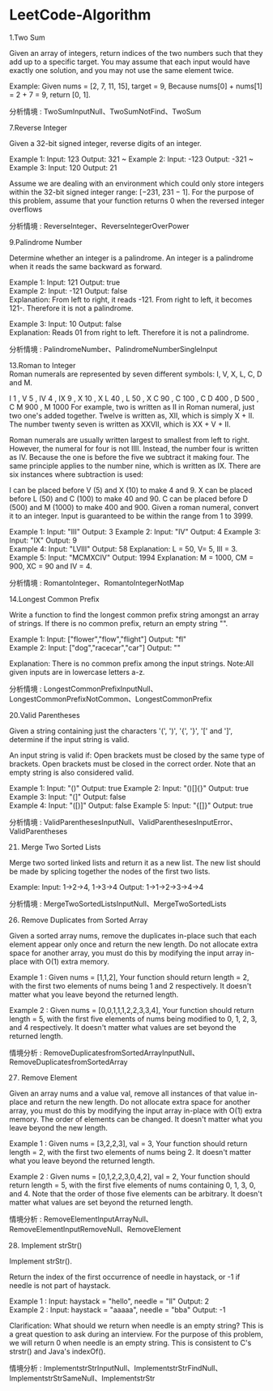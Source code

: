 # LeetCode-Algorithm
1.Two Sum</br>

Given an array of integers, return indices of the two numbers such that they add up to a specific target.
You may assume that each input would have exactly one solution, and you may not use the same element twice.

Example: Given nums = [2, 7, 11, 15], target = 9, Because nums[0] + nums[1] = 2 + 7 = 9, return [0, 1].

分析情境 : TwoSumInputNull、TwoSumNotFind、TwoSum

7.Reverse Integer </br>

Given a 32-bit signed integer, reverse digits of an integer.

Example 1: Input: 123 Output: 321 ~ Example 2: Input: -123 Output: -321 ~ Example 3: Input: 120 Output: 21</br>

Assume we are dealing with an environment which could only store integers within the 32-bit signed integer range: [−231,  231 − 1]. For the purpose of this problem, assume that your function returns 0 when the reversed integer overflows

分析情境 : ReverseInteger、ReverseIntegerOverPower

9.Palindrome Number </br>

Determine whether an integer is a palindrome. An integer is a palindrome when it reads the same backward as forward.

Example 1: Input: 121 Output: true </br>
Example 2: Input: -121 Output: false </br>
Explanation: From left to right, it reads -121. From right to left, it becomes 121-. Therefore it is not a palindrome. </br>

Example 3: Input: 10 Output: false </br>
Explanation: Reads 01 from right to left. Therefore it is not a palindrome.</br>

分析情境 : PalindromeNumber、PalindromeNumberSingleInput

13.Roman to Integer </br>
Roman numerals are represented by seven different symbols: I, V, X, L, C, D and M.

I 1 , V 5 , IV 4 , IX 9 , X 10 , X L 40 , L 50 , X C 90 , C 100 , C D 400 , D 500 , C M 900 , M 1000 
For example, two is written as II in Roman numeral, just two one's added together. Twelve is written as, XII, which is simply X + II. The number twenty seven is written as XXVII, which is XX + V + II.

Roman numerals are usually written largest to smallest from left to right. However, the numeral for four is not IIII. Instead, the number four is written as IV. Because the one is before the five we subtract it making four. The same principle applies to the number nine, which is written as IX. There are six instances where subtraction is used:

I can be placed before V (5) and X (10) to make 4 and 9. 
X can be placed before L (50) and C (100) to make 40 and 90. 
C can be placed before D (500) and M (1000) to make 400 and 900.
Given a roman numeral, convert it to an integer. Input is guaranteed to be within the range from 1 to 3999.

Example 1: Input: "III" Output: 3 Example 2: Input: "IV" Output: 4 Example 3: Input: "IX" Output: 9 </br>
Example 4: Input: "LVIII" Output: 58 Explanation: L = 50, V= 5, III = 3. </br>
Example 5: Input: "MCMXCIV" Output: 1994 Explanation: M = 1000, CM = 900, XC = 90 and IV = 4. </br>

分析情境 : RomantoInteger、RomantoIntegerNotMap

14.Longest Common Prefix </br>

Write a function to find the longest common prefix string amongst an array of strings.
If there is no common prefix, return an empty string "".

Example 1: Input: ["flower","flow","flight"] Output: "fl" </br>
Example 2: Input: ["dog","racecar","car"] Output: "" </br>

Explanation: There is no common prefix among the input strings.
Note:All given inputs are in lowercase letters a-z.

分析情境 : LongestCommonPrefixInputNull、LongestCommonPrefixNotCommon、LongestCommonPrefix

20.Valid Parentheses </br>

Given a string containing just the characters '(', ')', '{', '}', '[' and ']', determine if the input string is valid.

An input string is valid if:
Open brackets must be closed by the same type of brackets.
Open brackets must be closed in the correct order.
Note that an empty string is also considered valid.

Example 1: Input: "()" Output: true  Example 2: Input: "()[]{}" Output: true  Example 3: Input: "(]" Output: false </br>
Example 4: Input: "([)]" Output: false  Example 5: Input: "{[]}" Output: true </br>

分析情境 : ValidParenthesesInputNull、ValidParenthesesInputError、ValidParentheses

21. Merge Two Sorted Lists </br>

Merge two sorted linked lists and return it as a new list. The new list should be made by splicing together the nodes of the first two lists.

Example: Input: 1->2->4, 1->3->4  Output: 1->1->2->3->4->4 </br>

分析情境 : MergeTwoSortedListsInputNull、MergeTwoSortedLists

26. Remove Duplicates from Sorted Array </br>

Given a sorted array nums, remove the duplicates in-place such that each element appear only once and return the new length.
Do not allocate extra space for another array, you must do this by modifying the input array in-place with O(1) extra memory.

Example 1 : Given nums = [1,1,2],
Your function should return length = 2, with the first two elements of nums being 1 and 2 respectively.
It doesn't matter what you leave beyond the returned length.

Example 2 : Given nums = [0,0,1,1,1,2,2,3,3,4],
Your function should return length = 5, with the first five elements of nums being modified to 0, 1, 2, 3, and 4 respectively.
It doesn't matter what values are set beyond the returned length.

情境分析 : RemoveDuplicatesfromSortedArrayInputNull、RemoveDuplicatesfromSortedArray

27. Remove Element </br>

Given an array nums and a value val, remove all instances of that value in-place and return the new length.
Do not allocate extra space for another array, you must do this by modifying the input array in-place with O(1) extra memory.
The order of elements can be changed. It doesn't matter what you leave beyond the new length.

Example 1 : Given nums = [3,2,2,3], val = 3, Your function should return length = 2, with the first two elements of nums being 2.
It doesn't matter what you leave beyond the returned length.

Example 2 : Given nums = [0,1,2,2,3,0,4,2], val = 2, Your function should return length = 5, with the first five elements of nums containing 0, 1, 3, 0, and 4. Note that the order of those five elements can be arbitrary.
It doesn't matter what values are set beyond the returned length.

情境分析 : RemoveElementInputArrayNull、RemoveElementInputRemoveNull、RemoveElement

28. Implement strStr() </br>

Implement strStr().

Return the index of the first occurrence of needle in haystack, or -1 if needle is not part of haystack.

Example 1 : Input: haystack = "hello", needle = "ll" Output: 2 </br>
Example 2 : Input: haystack = "aaaaa", needle = "bba" Output: -1 </br>

Clarification:
What should we return when needle is an empty string? This is a great question to ask during an interview.
For the purpose of this problem, we will return 0 when needle is an empty string. This is consistent to C's strstr() and Java's indexOf().

情境分析 : ImplementstrStrInputNull、ImplementstrStrFindNull、ImplementstrStrSameNull、ImplementstrStr
